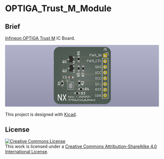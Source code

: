 # OPTIGA_Trust_M_Module

## Brief

[Infineon OPTIGA Trust M](https://www.infineon.com/cms/cn/product/security-smart-card-solutions/optiga-embedded-security-solutions/optiga-trust/optiga-trust-m-sls32aia/) IC Board. 

![image](image.png)

This project is designed with [Kicad](https://www.kicad.org/).

## License
<a rel="license" href="http://creativecommons.org/licenses/by-sa/4.0/"><img alt="Creative Commons License" style="border-width:0" src="https://i.creativecommons.org/l/by-sa/4.0/88x31.png" /></a><br />This work is licensed under a <a rel="license" href="http://creativecommons.org/licenses/by-sa/4.0/">Creative Commons Attribution-ShareAlike 4.0 International License</a>.


